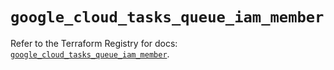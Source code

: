 # `google_cloud_tasks_queue_iam_member`

Refer to the Terraform Registry for docs: [`google_cloud_tasks_queue_iam_member`](https://registry.terraform.io/providers/hashicorp/google/6.16.0/docs/resources/cloud_tasks_queue_iam_member).
